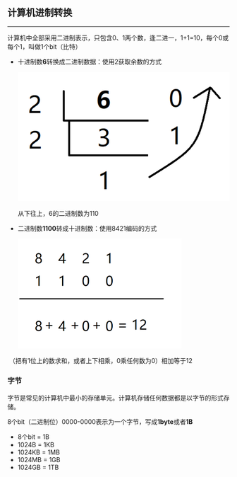 ## 计算机进制转换

****



  计算机中全部采用二进制表示，只包含0、1两个数，逢二进一，1+1=10，每个0或每个1，叫做1个bit（比特）

- 十进制数**6**转换成二进制数据：使用2获取余数的方式

  ![1573440770335](进制转换.assets/1573440770335.png)

  从下往上，6的二进制数为110

- 二进制数**1100**转成十进制数：使用8421编码的方式

  ![1573441071148](进制转换.assets/1573441071148.png)

​		（把有1位上的数求和，或者上下相乘，0乘任何数为0）相加等于12

### 字节

​	字节是常见的计算机中最小的存储单元。计算机存储任何数据都是以字节的形式存储。

​	8个bit（二进制位）0000-0000表示为一个字节，写成**1byte**或者**1B**

- 8个bit = 1B
- 1024B = 1KB
- 1024KB = 1MB
- 1024MB = 1GB
- 1024GB = 1TB





